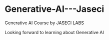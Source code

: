 # Generative-AI---Jaseci
Generative AI Course by JASECI LABS 

Looking forward to learning about Generative AI
